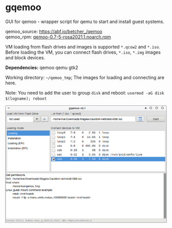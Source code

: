 # gqemoo
GUI for qemoo - wrapper script for qemu to start and install guest systems.  
  
qemoo_source: https://abf.io/betcher_/qemoo  
qemoo_rpm: [qemoo-0.7-5-rosa2021.1.noarch.rpm](https://mirror.yandex.ru/rosa/rosa2021.1/repository/x86_64/contrib/release/qemoo-0.7-5-rosa2021.1.noarch.rpm)  
  
VM loading from flash drives and images is supported `*.qcow2` and `*.iso`. Before loading the VM, you can connect flash drives, `*.iso`, `*.img` images and block devices.

**Dependencies:** qemoo qemu gtk2  
  
Working directory: `~/qemoo_tmp`; The images for loading and connecting are here.  
  
Note: You need to add the user to group `disk` and reboot: `usermod -aG disk $(logname); reboot`
  
![](https://github.com/AKotov-dev/gqemoo/blob/main/ScreenShot1.png)
